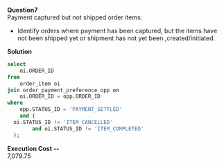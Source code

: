 **Question7**   
Payment captured but not shipped order items:
- Identify orders where payment has been captured, but the items have not been shipped yet or shipment has not yet been ,created/initiated.

**Solution**
```sql
select
	oi.ORDER_ID
from
	order_item oi
join order_payment_preference opp on
	oi.ORDER_ID = opp.ORDER_ID
where
	opp.STATUS_ID = 'PAYMENT_SETTLED'
	and (
  oi.STATUS_ID != 'ITEM_CANCELLED'
		and oi.STATUS_ID != 'ITEM_COMPLETED'
  );
```
**Execution Cost --**    
7,079.75
